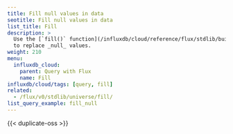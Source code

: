 ```yaml
---
title: Fill null values in data
seotitle: Fill null values in data
list_title: Fill
description: >
  Use the [`fill()` function](/influxdb/cloud/reference/flux/stdlib/built-in/transformations/fill/)
  to replace _null_ values.
weight: 210
menu:
  influxdb_cloud:
    parent: Query with Flux
    name: Fill
influxdb/cloud/tags: [query, fill]
related:
  - /flux/v0/stdlib/universe/fill/
list_query_example: fill_null
---
```


{{< duplicate-oss >}}